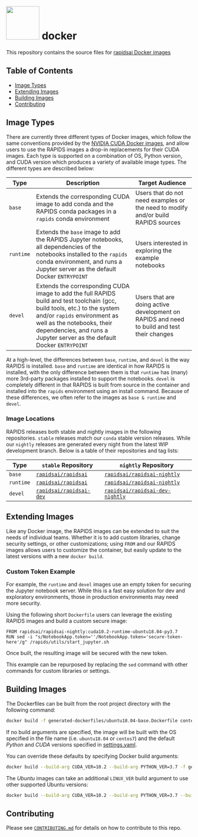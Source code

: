 # <div align="left"><img src="https://rapids.ai/assets/images/rapids_logo.png" width="90px"/>&nbsp;docker

This repository contains the source files for [rapidsai Docker images](https://hub.docker.com/u/rapidsai)

## Table of Contents

- [Image Types](#Image-Types)
- [Extending Images](#Extending-Images)
- [Building Images](#Building-Images)
- [Contributing](#Contributing)

## Image Types

There are currently three different types of Docker images, which follow the same conventions provided by the [NVIDIA CUDA Docker images](https://github.com/NVIDIA/nvidia-docker/wiki/CUDA), and allow users to use the RAPIDS images a drop-in replacements for their CUDA images.  Each type is supported on a combination of OS, Python version, and CUDA version which produces a variety of available image types. The different types are described below:

Type | Description | Target Audience
---|---|---
`base` | Extends the corresponding CUDA image to add conda and the RAPIDS conda packages in a `rapids` conda environment | Users that do not need examples or the need to modify and/or build RAPIDS sources
`runtime` | Extends the `base` image to add the RAPIDS Jupyter notebooks, all dependencies of the notebooks installed to the `rapids` conda environment, and runs a Jupyter server as the default Docker `ENTRYPOINT` | Users interested in exploring the example notebooks
`devel` | Extends the corresponding CUDA image to add the full RAPIDS build and test toolchain (gcc, build tools, etc.) to the system and/or `rapids` environment as well as the notebooks, their dependencies, and runs a Jupyter server as the default Docker `ENTRYPOINT` | Users that are doing active development on RAPIDS and need to build and test their changes

At a high-level, the differences between `base`, `runtime`, and `devel` is the way RAPIDS is installed.  `base` and `runtime` are identical in how RAPIDS is installed, with the only difference between them is that `runtime` has (many) more 3rd-party packages installed to support the notebooks.  `devel` is completely different in that RAPIDS is built from source in the container and installed into the `rapids` environment using an install command.  Because of these differences, we often refer to the images as `base & runtime` and `devel`.

### Image Locations

RAPIDS releases both stable and nightly images in the following repositories. `stable` releases match our `conda` stable version releases. While our `nightly` releases are generated every night from the latest WIP development branch. Below is a table of their repositories and tag lists:

Type | `stable` Repository | `nightly` Repository
--- | --- | ---
`base` | [`rapidsai/rapidsai`](https://hub.docker.com/r/rapidsai/rapidsai/tags?page=1&name=base) | [`rapidsai/rapidsai-nightly`](https://hub.docker.com/r/rapidsai/rapidsai-nightly/tags?page=1&name=base)
`runtime` | [`rapidsai/rapidsai`](https://hub.docker.com/r/rapidsai/rapidsai/tags?page=1&name=runtime) | [`rapidsai/rapidsai-nightly`](https://hub.docker.com/r/rapidsai/rapidsai-nightly/tags?page=1&name=runtime)
`devel` | [`rapidsai/rapidsai-dev`](https://hub.docker.com/r/rapidsai/rapidsai-dev/tags) | [`rapidsai/rapidsai-dev-nightly`](https://hub.docker.com/r/rapidsai/rapidsai-dev-nightly/tags)

## Extending Images

Like any Docker image, the RAPIDS images can be extended to suit the needs of individual teams. Whether it is to add custom libraries, change security settings, or other customizations; using `FROM` and our RAPIDS images allows users to customize the container, but easily update to the latest versions with a new `docker build`.

### Custom Token Example

For example, the `runtime` and `devel` images use an empty token for securing the Jupyter notebook server. While this is a fast easy solution for dev and exploratory environments, those in production environments may need more security. 

Using the following short `Dockerfile` users can leverage the existing RAPIDS images and build a custom secure image:

```docker
FROM rapidsai/rapidsai-nightly:cuda10.2-runtime-ubuntu18.04-py3.7
RUN sed -i "s/NotebookApp.token=''/NotebookApp.token='secure-token-here'/g" /rapids/utils/start_jupyter.sh
```

Once built, the resulting image will be secured with the new token. 

This example can be repurposed by replacing the `sed` command with other commands for custom libraries or settings.

## Building Images

The Dockerfiles can be built from the root project directory with the following command:

```sh
docker build -f generated-dockerfiles/ubuntu18.04-base.Dockerfile context/
```

If no build arguments are specified, the image will be built with the OS specified in the file name (i.e. `ubuntu18.04` or `centos7`) and the default _Python_ and _CUDA_ versions specified in [settings.yaml](settings.yaml).

You can override these defaults by specifying Docker build arguments:

```sh
docker build --build-arg CUDA_VER=10.2 --build-arg PYTHON_VER=3.7 -f generated-dockerfiles/centos7-base.Dockerfile context/
```

The _Ubuntu_ images can take an additional `LINUX_VER` build argument to use other supported Ubuntu versions:

```sh
docker build --build-arg CUDA_VER=10.2 --build-arg PYTHON_VER=3.7 --build-arg LINUX_VER=ubuntu16.04 -f generated-dockerfiles/ubuntu18.04-base.Dockerfile context/
```

## Contributing

Please see [`CONTRIBUTING.md`](CONTRIBUTING.md) for details on how to contribute to this repo.
